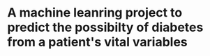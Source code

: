 # A machine leanring project to predict the possibilty of diabetes from a patient's vital variables
